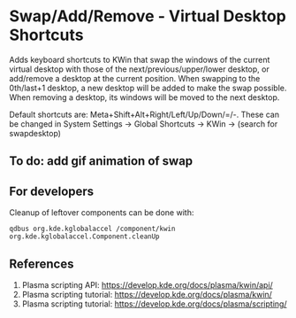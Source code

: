 # Swap/Add/Remove - Virtual Desktop Shortcuts

Adds keyboard shortcuts to KWin that swap the windows of the current virtual desktop with those of the next/previous/upper/lower desktop, or add/remove a desktop at the current position. When swapping to the 0th/last+1 desktop, a new desktop will be added to make the swap possible. When removing a desktop, its windows will be moved to the next desktop.

Default shortcuts are: Meta+Shift+Alt+Right/Left/Up/Down/=/-. These can be changed in System Settings → Global Shortcuts → KWin → (search for swapdesktop)

## To do: add gif animation of swap

## For developers
Cleanup of leftover components can be done with:

`qdbus org.kde.kglobalaccel /component/kwin org.kde.kglobalaccel.Component.cleanUp`

## References

1. Plasma scripting API: <https://develop.kde.org/docs/plasma/kwin/api/>
2. Plasma scripting tutorial: <https://develop.kde.org/docs/plasma/kwin/>
3. Plasma scripting tutorial: <https://develop.kde.org/docs/plasma/scripting/>
